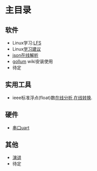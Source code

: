 # 主目录

## 软件
* Linux学习:[LFS](/lfs)
* Linux[学习建议](/learn-linux)
* [json在线解析](http://jsoneditoronline.org/)
* [gollum](/soft/gollum-wiki) wiki安装使用
* 待定

## 实用工具
* ieee标准浮点(float)数[在线分析](http://babbage.cs.qc.cuny.edu/IEEE-754/),[在线转换](http://www.binaryconvert.com/).

## 硬件
* [串口uart](uart)

## 其他
* [演讲](yanjiang)
* 待定